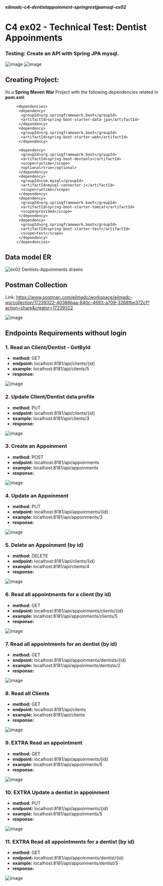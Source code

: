 ##### eilmadc-c4-dentistappoinment-springrestjpamsql-ex02
# C4 ex02 - Technical Test: Dentist Appoinments 

### Testing: Create an API with Spring JPA mysql.
![image](https://user-images.githubusercontent.com/57563030/234865331-71aef782-a9f8-4a1b-ac32-7e1da2ffbef1.png)
![image](https://user-images.githubusercontent.com/57563030/234865492-e4a20125-6498-4f8a-b8f7-8c344b93bd03.png)

## Creating Project:

Its a **Spring Maven War** Project with the following dependencies related in **pom.xml**:

         <dependencies>
          <dependency>
           <groupId>org.springframework.boot</groupId>
           <artifactId>spring-boot-starter-data-jpa</artifactId>
          </dependency>
          <dependency>
           <groupId>org.springframework.boot</groupId>
           <artifactId>spring-boot-starter-web</artifactId>
          </dependency>

          <dependency>
           <groupId>org.springframework.boot</groupId>
           <artifactId>spring-boot-devtools</artifactId>
           <scope>runtime</scope>
           <optional>true</optional>
          </dependency>
          <dependency>
           <groupId>com.mysql</groupId>
           <artifactId>mysql-connector-j</artifactId>
           <scope>runtime</scope>
          </dependency>
          <dependency>
           <groupId>org.springframework.boot</groupId>
           <artifactId>spring-boot-starter-tomcat</artifactId>
           <scope>provided</scope>
          </dependency>
          <dependency>
           <groupId>org.springframework.boot</groupId>
           <artifactId>spring-boot-starter-test</artifactId>
           <scope>test</scope>
          </dependency>
         </dependencies>


## Data model ER
![ex02 Dentists-Appoinments drawio](https://user-images.githubusercontent.com/57563030/234975430-9346abcc-0dd6-4e0c-96c9-1153486c874a.png)

## Postman Collection

Link: https://www.postman.com/eilmadc/workspace/eilmadc-ws/collection/17239322-40388baa-840c-4693-a709-3268fbe372cf?action=share&creator=17239322

![image](https://user-images.githubusercontent.com/57563030/234870200-55164c00-17b9-4015-adb6-ce3b0b64ec71.png)

## Endpoints Requirements without login
### 1. Read an Client/Dentist - GetById
   - **method:** GET
   - **endpoint:** localhost:8181/api/clients/{id}
   - **example:** localhost:8181/api/clients/5
   - **response:**
   
   ![image](https://user-images.githubusercontent.com/57563030/234977309-66cebdf2-f93a-4a7e-8d8e-fa6ae00e190d.png)


### 2. Update Client/Dentist data profile
   - **method:** PUT
   - **endpoint:** localhost:8181/api/clients/{id}
   - **example:** localhost:8181/api/clients/3
   - **response:**

![image](https://user-images.githubusercontent.com/57563030/234978232-c572952a-8d9f-4854-913d-9b20aec67fbc.png)

### 3. Create an Appoinment
   - **method:** POST
   - **endpoint:** localhost:8181/api/appoinments
   - **example:** localhost:8181/api/appoinments
   - **response:**

![image](https://user-images.githubusercontent.com/57563030/234978831-acdfbf42-24c1-4560-9e46-646d73b77355.png)

### 4. Update an Appoinment
   - **method:** PUT
   - **endpoint:** localhost:8181/api/appoinments/{id}
   - **example:** localhost:8181/api/appoinments/3
   - **response:**
   
   ![image](https://user-images.githubusercontent.com/57563030/234979241-0c253a86-df9f-4cfd-af7c-7e6054c8dc81.png)

### 5. Delete an Appoinment (by id)
   - **method:** DELETE
   - **endpoint:** localhost:8181/api/clients/{id}
   - **example:** localhost:8181/api/clients/4
   - **response:**
   
   ![image](https://user-images.githubusercontent.com/57563030/234980357-68497a38-524d-4845-9ed4-bddb58cf626f.png) 

### 6. Read all appointments for a client (by id)
   - **method:** GET
   - **endpoint:** localhost:8181/api/appoinments/clients/{id}
   - **example:** localhost:8181/api/appoinments/clients/5
   - **response:**
   
   ![image](https://user-images.githubusercontent.com/57563030/234979946-a9c11dd5-89c7-4d95-ae8d-4ba39bba584d.png)

### 7. Read all appointments for an dentist (by id)
   - **method:** GET
   - **endpoint:** localhost:8181/api/appoinments/dentists/{id}
   - **example:** localhost:8181/api/appoinments/dentists/2
   - **response:**

   ![image](https://user-images.githubusercontent.com/57563030/234981052-d8d0daa4-9bbf-44e3-b762-0aee88d788a7.png)
   
### 8. Read all Clients
   - **method:** GET
   - **endpoint:** localhost:8181/api/clients
   - **example:** localhost:8181/api/clients
   - **response:**
   
  ![image](https://user-images.githubusercontent.com/57563030/234981725-571853da-608c-48a6-9698-766463c2c675.png)
 
  
### 9. EXTRA Read an appointment
   - **method:** GET
   - **endpoint:** localhost:8181/api/appoinments/{id}
   - **example:** localhost:8181/api/appoinments/5
   - **response:**

   ![image](https://user-images.githubusercontent.com/57563030/234981378-490d6a37-9a7e-43e0-8fa0-bb1d8fbd4b32.png)

### 10. EXTRA Update a dentist in appoinment
   - **method:** PUT
   - **endpoint:** localhost:8181/api/appoinments/{id}
   - **example:** localhost:8181/api/appoinments/5
   - **response:**
   
![image](https://user-images.githubusercontent.com/57563030/234982200-d6ac12a1-a0bc-4f62-840e-ec4192ae4c15.png)

### 11. EXTRA Read all appointments for a dentist (by id)
   - **method:** GET
   - **endpoint:** localhost:8181/api/appoinments/dentist/{id}
   - **example:** localhost:8181/api/appoinments/dentist/5
   - **response:**
   
![image](https://user-images.githubusercontent.com/57563030/234982607-60514375-60cd-4a2e-b460-c25cebcabf4c.png)

